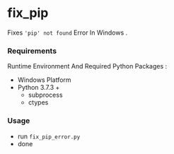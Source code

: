 # fix_pip

Fixes `'pip' not found` Error In Windows .

### Requirements

Runtime Environment And Required Python Packages :
- Windows Platform
- Python 3.7.3 +
  - subprocess
  - ctypes

### Usage

- run `fix_pip_error.py`
- done
